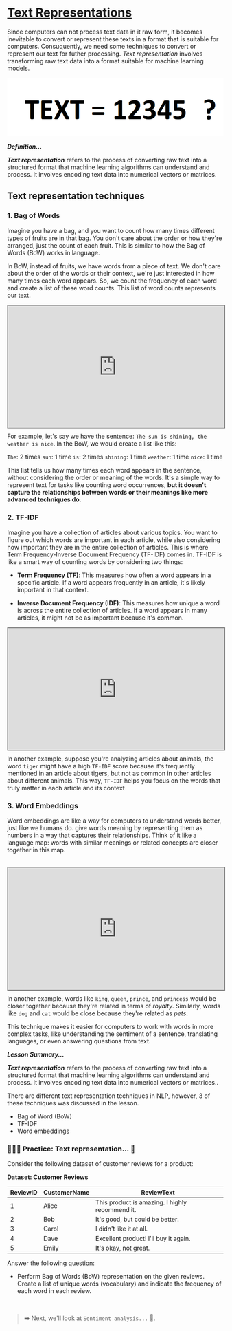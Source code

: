 # <u> Text Representations </u>

Since computers can not process text data in it raw form, it becomes inevitable to convert or represent these texts in a format that is suitable for computers. Consuquently, we need some techniques to convert or represent our text for futher processing. _Text representation_ involves transforming raw text data into a format suitable for machine learning models.

![text-representation.png](./nlp/text-representation.png)


<aside>

**_Definition..._**

**_Text representation_** refers to the process of converting raw text into a structured format that machine learning algorithms can understand and process. It involves encoding text data into numerical vectors or matrices.
</aside>

## Text representation techniques

### 1. Bag of Words
Imagine you have a bag, and you want to count how many times different types of fruits are in that bag. You don't care about the order or how they're arranged, just the count of each fruit. This is similar to how the Bag of Words (BoW) works in language.

In BoW, instead of fruits, we have words from a piece of text. We don't care about the order of the words or their context, we're just interested in how many times each word appears. So, we count the frequency of each word and create a list of these word counts. This list of word counts represents our text.

<div style="position: relative; padding-bottom: 56.25%; height: 0;"><iframe src="https://www.youtube.com/embed/UFtXy0KRxVI" title="Sample Data Science Project" frameborder="0" allow="accelerometer; autoplay; clipboard-write; encrypted-media; gyroscope; picture-in-picture" allowfullscreen style="position: absolute; top: 0; left: 0; width: 100%; height: 100%; border: 2px solid grey;"></iframe></div>

For example, let's say we have the sentence: `The sun is shining, the weather is nice`. In the BoW, we would create a list like this:

`The`: 2 times
`sun`: 1 time
`is`: 2 times
`shining`: 1 time
`weather`: 1 time
`nice`: 1 time

This list tells us how many times each word appears in the sentence, without considering the order or meaning of the words. It's a simple way to represent text for tasks like counting word occurrences, **but it doesn't capture the relationships between words or their meanings like more advanced techniques do**.

### 2. TF-IDF
Imagine you have a collection of articles about various topics. You want to figure out which words are important in each article, while also considering how important they are in the entire collection of articles. This is where Term Frequency-Inverse Document Frequency (TF-IDF) comes in. TF-IDF is like a smart way of counting words by considering two things:

- **Term Frequency (TF)**: This measures how often a word appears in a specific article. If a word appears frequently in an article, it's likely important in that context.

- **Inverse Document Frequency (IDF)**: This measures how unique a word is across the entire collection of articles. If a word appears in many articles, it might not be as important because it's common.

<div style="position: relative; padding-bottom: 56.25%; height: 0;"><iframe src="https://www.youtube.com/embed/C3V2Lf1Y9Qk?start=8" title="Sample Data Science Project" frameborder="0" allow="accelerometer; autoplay; clipboard-write; encrypted-media; gyroscope; picture-in-picture" allowfullscreen style="position: absolute; top: 0; left: 0; width: 100%; height: 100%; border: 2px solid grey;"></iframe></div>

In another example, suppose you're analyzing articles about animals, the word `tiger` might have a high `TF-IDF` score because it's frequently mentioned in an article about tigers, but not as common in other articles about different animals. This way, `TF-IDF` helps you focus on the words that truly matter in each article and its context

### 3. Word Embeddings
Word embeddings are like a way for computers to understand words better, just like we humans do. give words meaning by representing them as numbers in a way that captures their relationships. Think of it like a language map: words with similar meanings or related concepts are closer together in this map.

<br>
<div style="position: relative; padding-bottom: 56.25%; height: 0;"><iframe src="https://www.youtube.com/embed/5MaWmXwxFNQ" title="Sample Data Science Project" frameborder="0" allow="accelerometer; autoplay; clipboard-write; encrypted-media; gyroscope; picture-in-picture" allowfullscreen style="position: absolute; top: 0; left: 0; width: 100%; height: 100%; border: 2px solid grey;"></iframe></div>

In another example, words like `king`, `queen`, `prince`, and `princess` would be closer together because they're related in terms of _royalty_. Similarly, words like `dog` and `cat` would be close because they're related as _pets_.

This technique makes it easier for computers to work with words in more complex tasks, like understanding the sentiment of a sentence, translating languages, or even answering questions from text.


<aside>

**_Lesson Summary..._**

**_Text representation_** refers to the process of converting raw text into a structured format that machine learning algorithms can understand and process. It involves encoding text data into numerical vectors or matrices..

There are different text representation techniques in NLP, however, 3 of these techniques was discussed in the lesson.
- Bag of Word (BoW)
- TF-IDF
- Word embeddings
</aside>

### 👩🏾‍🎨 Practice: Text representation... 🎯

Consider the following dataset of customer reviews for a product:

**Dataset: Customer Reviews**

| ReviewID | CustomerName | ReviewText                                           |
|----------|--------------|-----------------------------------------------------|
| 1        | Alice        | This product is amazing. I highly recommend it.    |
| 2        | Bob          | It's good, but could be better.                    |
| 3        | Carol        | I didn't like it at all.                           |
| 4        | Dave         | Excellent product! I'll buy it again.              |
| 5        | Emily        | It's okay, not great.                              |

Answer the following question:

- Perform Bag of Words (BoW) representation on the given reviews. Create a list of unique words (vocabulary) and indicate the frequency of each word in each review.


<br>

> ➡️ Next, we'll look at `Sentiment analysis...` 🎯.
